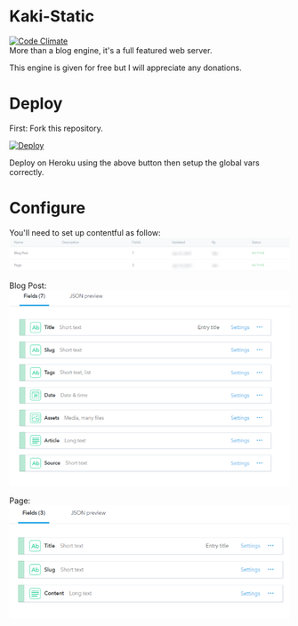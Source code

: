 # Kaki-Static
[![Code Climate](https://codeclimate.com/github/Kakise/Kaki-Static.png)](https://codeclimate.com/github/Kakise/Kaki-Static)  
More than a blog engine, it's a full featured web server.

This engine is given for free but I will appreciate any donations.

# Deploy
First: Fork this repository.

[![Deploy](https://www.herokucdn.com/deploy/button.svg)](https://heroku.com/deploy)

Deploy on Heroku using the above button then setup the global vars correctly.

# Configure
You'll need to set up contentful as follow:
![](https://github.com/Kakise/Kaki-Static/raw/master/tuto/content-models.png)

Blog Post:  
![](https://github.com/Kakise/Kaki-Static/raw/master/tuto/blog-post.png)

Page:  
![](https://github.com/Kakise/Kaki-Static/raw/master/tuto/page.png)
